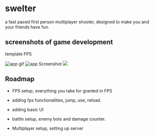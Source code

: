 # swelter

a fast paced first person multiplayer shooter, designed to make you and your friends have fun.



## screenshots of game development
template FPS

![app gif](https://imgtr.ee/images/2023/08/14/c85460d211510dfade3aa82f1bb61110.gif)
![app Screenshot](https://imgtr.ee/images/2023/08/14/fe2f667173db6f9b001997d687ecd385.png)
![](https://imgtr.ee/images/2023/08/14/dd591606bbd62de467789fb384ec4fed.png)


## Roadmap

- FPS setup, everything you take for granted in FPS

- adding fps functionalities, jump, use, reload.

- adding basic UI

- battle setup, enemy bots and damage counter.

- Multiplayer setup, setting up server
